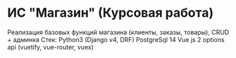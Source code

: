 # ИС "Магазин" (Курсовая работа)
Реализация базовых функций магазина (клиенты, заказы, товары), CRUD + админка
Стек:
  Python3 (Django v4, DRF)
  PostgreSql 14
  Vue js 2 options api (vuetify, vue-router, vuex)

